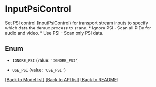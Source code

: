 # InputPsiControl

Set PSI control (InputPsiControl) for transport stream inputs to specify which data the demux process to scans. * Ignore PSI - Scan all PIDs for audio and video. * Use PSI - Scan only PSI data.

## Enum

* `IGNORE_PSI` (value: `'IGNORE_PSI'`)

* `USE_PSI` (value: `'USE_PSI'`)

[[Back to Model list]](../README.md#documentation-for-models) [[Back to API list]](../README.md#documentation-for-api-endpoints) [[Back to README]](../README.md)


